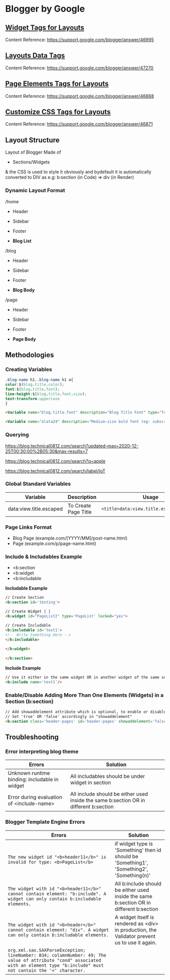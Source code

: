 # Blogger by Google


## [Widget Tags for Layouts](Widget_Tags/README.MD)
Content Reference: https://support.google.com/blogger/answer/46995

## [Layouts Data Tags](Layouts_Data_Tags/README.MD)
Content Reference: https://support.google.com/blogger/answer/47270

## [Page Elements Tags for Layouts](Page_Elements_Tags/README.MD)
Content Reference: https://support.google.com/blogger/answer/46888

## [Customize CSS Tags for Layouts](Customize_CSS_Tags/README.MD)
Content Reference: https://support.google.com/blogger/answer/46871


## Layout Structure

Layout of Blogger Made of
- Sections/Widgets

& the CSS is used to style it obviously and bydefault it is automatically converted to DIV as
  e.g:  b:section (in Code) => div (in Render)

<div class='testing section' id='testing'>


### Dynamic Layout Format

/home
- Header
- Sidebar
- Footer

- **Blog List**

/blog
- Header
- Sidebar
- Footer

- **Blog Body**

/page
- Header
- Sidebar
- Footer

- **Page Body**



## Methodologies

### Creating Variables

```css
.blog-name h1,.blog-name h1 a{
color:$(blog.title.color);
font:$(blog.title.font);
line-height:$(blog.title.font.size);
text-transform:uppercase
}
```

```html
<Variable name="blog.title.font" description="Blog Title Font" type="font" default="$(alata24)"  value="700 24px Alata, sans-serif"/>

<Variable name="alata24" description="Medium-size bold font (eg: subscribe popup title)" type="font" default="700 24px Alata, sans-serif" hideEditor="true"  value="700 24px Alata, sans-serif"/>
```

### Querying

https://blog.technical0812.com/search?updated-max=2020-12-25T00:30:00%2B05:30&max-results=7

https://blog.technical0812.com/search?q=apple

https://blog.technical0812.com/search/label/IoT

### Global Standard Variables

Variable | Description | Usage
---------|-------------|------
data:view.title.escaped | To Create Page Title | ```<title>data:view.title.escaped</title>```


### Page Links Format
- Blog Page (example.com/[YYYY/MM]/post-name.html)
- Page (example.com/p/page-name.html)


### Include & Includables Example

- <b:section
- <b:widget
- <b:includable

**Includable Example**

```html
// Create Section
<b:section id='testing'>    

// Create Widget | | 
<b:widget id="PageList2" type='PageList' locked="yes">

// Create Includable
<b:includable id='test1'>
<!-- Write Something Here -->
</b:includable>
      
</b:widget>
  
</b:section>
```

**Include Example**

```html
// Use it either in the same widget OR in another widget of the same section OR use it in different section
<b:include name='test1'/>
```

### Enable/Disable Adding More Than One Elements (Widgets) in a Section (b:section)

```html
// Add showaddelement attribute which is optional, to enable or disable the adding elements in a single widgets using Layout Editor on Blogger GUI
// Set 'true' OR 'false' accordingly in "showaddelement"
<b:section class='header-pages' id='header-pages' showaddelement='false'>
```

## Troubleshooting

### Error interpreting blog theme

Errors | Solution
-------|---------
Unknown runtime binding: includable in widget | All includables should be under widget in section
Error during evaluation of \<include-name\> | All include should be either used inside the same b:section OR in different b:section

### Blogger Template Engine Errors

Errors | Solution
-------|---------
```The new widget id "<b>header11</b>" is invalid for type: <b>PageList</b>``` | if widget type is 'Something' then id should be 'Something1', 'Something2', 'Something(n)'
```The widget with id "<b>header11</b>" cannot contain element: "b:include". A widget can only contain b:includable elements.``` | All b:include should be either used inside the same b:section OR in different b:section
```The widget with id "<b>header</b>" cannot contain element: "div". A widget can only contain b:includable elements.``` | A widget itself is rendered as \<div\> in production, the Validator prevent us to use it again.
```org.xml.sax.SAXParseException; lineNumber: 834; columnNumber: 49; The value of attribute "cond" associated with an element type "b:include" must not contain the '<' character.``` | 
